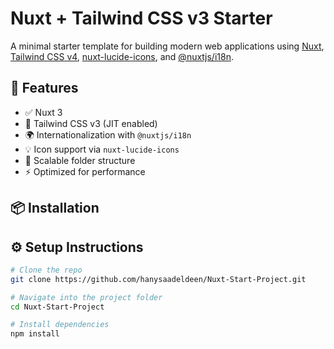 # Nuxt + Tailwind CSS v3 Starter

A minimal starter template for building modern web applications using [Nuxt](https://nuxt.com/), [Tailwind CSS v4](https://tailwindcss.com/), [nuxt-lucide-icons](https://github.com/kevinmarrec/nuxt-lucide-icons), and [@nuxtjs/i18n](https://i18n.nuxtjs.org/).

## 🚀 Features

* ✅ Nuxt 3
* 🎨 Tailwind CSS v3 (JIT enabled)
* 🌍 Internationalization with `@nuxtjs/i18n`
* 💡 Icon support via `nuxt-lucide-icons`
* 🧩 Scalable folder structure
* ⚡️ Optimized for performance

## 📦 Installation

## ⚙️ Setup Instructions

```bash
# Clone the repo
git clone https://github.com/hanysaadeldeen/Nuxt-Start-Project.git

# Navigate into the project folder
cd Nuxt-Start-Project

# Install dependencies
npm install
